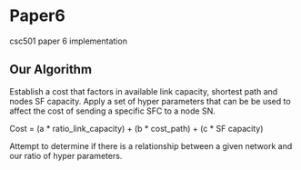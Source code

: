 # Paper6
csc501 paper 6 implementation

## Our Algorithm
Establish a cost that factors in available link capacity, shortest path and nodes SF capacity. Apply a set of hyper parameters that can be be used to affect the cost of sending a specific SFC to a node SN.

Cost = (a * ratio_link_capacity) + (b * cost_path) + (c * SF capacity)

Attempt to determine if there is a relationship between a given network and our ratio of hyper parameters.

